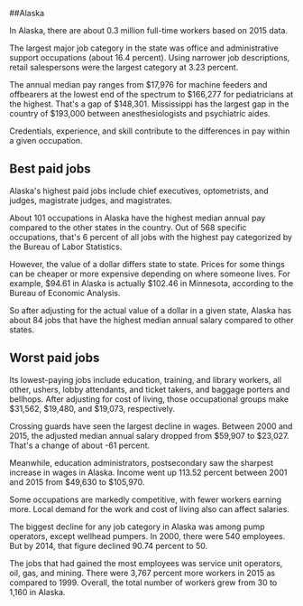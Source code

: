 

##Alaska

In Alaska, there are about 0.3 million full-time workers based on 2015 data.

The largest major job category in the state was <span class='occ_title_em state'>office and administrative support occupations</span> (about 16.4 percent). Using narrower job descriptions, <span class='occ_title_em state'>retail salespersons</span> were the largest category at 3.23 percent.
               
The annual median pay ranges from $17,976 for <span class='occ_title_em state'>machine feeders and offbearers</span> at the lowest end of the spectrum to  $166,277 for <span class='occ_title_em state'>pediatricians</span> at the highest. That's a gap of $148,301. Mississippi has the largest gap in the country of $193,000 between <span class='occ_title_em state'>anesthesiologists and psychiatric aides</span>.
          
Credentials, experience, and skill contribute to the differences in pay within a given occupation.

## Best paid jobs
Alaska's highest paid jobs include <span class='occ_title_em state'>chief executives, optometrists</span>, and <span class='occ_title_em state'>judges, magistrate judges, and magistrates</span>.
               
About 101 occupations in Alaska have the highest median annual pay compared to the other states in the country. Out of 568 specific occupations, that's 6 percent of all jobs with the highest pay categorized by the Bureau of Labor Statistics.
               
However, the value of a dollar differs state to state. Prices for some things can be cheaper or more expensive depending on where someone lives. For example, $94.61 in Alaska is actually $102.46 in Minnesota, according to the Bureau of Economic Analysis.
               
So after adjusting for the actual value of a dollar in a given state, Alaska has about 84 jobs that have the highest median annual salary compared to other states.
               
## Worst paid jobs

Its lowest-paying jobs include <span class='occ_title_em state'>education, training, and library workers, all other</span>, <span class='occ_title_em state'>ushers, lobby attendants, and ticket takers</span>, and <span class='occ_title_em state'>baggage porters and bellhops</span>. After adjusting for cost of living, those occupational groups make $31,562,  $19,480, and  $19,073, respectively.
               
<span class='occ_title_em state'>Crossing guards</span> have seen the largest decline in wages. Between 2000 and 2015, the adjusted median annual salary dropped from $59,907 to $23,027. That's a change of about -61 percent.
               
Meanwhile, <span class='occ_title_em state'>education administrators, postsecondary</span> saw the sharpest increase in wages in Alaska. Income went up 113.52 percent between 2001 and 2015 from $49,630 to $105,970.

Some occupations are markedly competitive, with fewer workers earning more. Local demand for the work and cost of living also can affect salaries.

            
The biggest decline for any job category in Alaska was among <span class='occ_title_em state'>pump operators, except wellhead pumpers</span>. In 2000, there were 540 employees. But by 2014, that figure declined 90.74 percent to 50. 
               
The jobs that had gained the most employees was service unit operators, oil, gas, and mining. There were 3,767 percent more workers in 2015 as compared to 1999. Overall, the total number of workers grew from 30 to 1,160 in Alaska.
